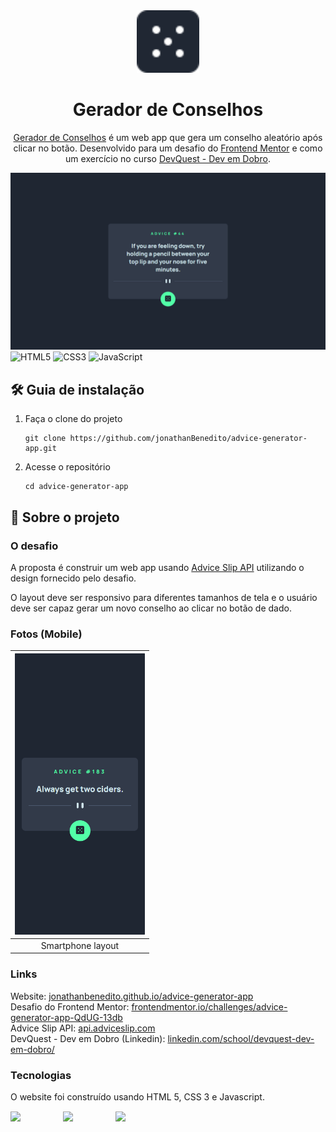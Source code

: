 <div align="center">
  <img alt="Logo" src="src/images/icon-dice.svg" width="100" />
</div>
<h1 align="center">
  Gerador de Conselhos
</h1>
<p align="center">
    <a href="https://jonathanbenedito.github.io/advice-generator-app/" target="_blank">Gerador de Conselhos</a> é um web app que gera um conselho aleatório após clicar no botão. Desenvolvido para um desafio do <a href="https://www.frontendmentor.io/challenges/advice-generator-app-QdUG-13db">Frontend Mentor</a> e como um exercício no curso <a href="https://www.linkedin.com/school/devquest-dev-em-dobro/">DevQuest - Dev em Dobro</a>.
</p>

![demo](design/desktop-layout.png)
![HTML5](https://img.shields.io/badge/html5-%23E34F26.svg?style=for-the-badge&logo=html5&logoColor=white)
![CSS3](https://img.shields.io/badge/css3-%231572B6.svg?style=for-the-badge&logo=css3&logoColor=white)
![JavaScript](https://img.shields.io/badge/javascript-%23323330.svg?style=for-the-badge&logo=javascript&logoColor=%23F7DF1E)

## 🛠 Guia de instalação

1. Faça o clone do projeto
    ```
    git clone https://github.com/jonathanBenedito/advice-generator-app.git
    ```

2. Acesse o repositório
    ```
    cd advice-generator-app
    ```

## 💬 Sobre o projeto

### O desafio

A proposta é construir um web app usando <a href="https://api.adviceslip.com/">Advice Slip API</a> utilizando o design fornecido pelo desafio.

O layout deve ser responsivo para diferentes tamanhos de tela e o usuário deve ser capaz gerar um novo conselho ao clicar no botão de dado.

### Fotos (Mobile)

| <img alt="news homepage mobile showcase" src="design/mobile-layout.png" height="450" />  | 
|:---:|
| Smartphone layout |

### Links

Website: <a href="https://jonathanbenedito.github.io/advice-generator-app/">jonathanbenedito.github.io/advice-generator-app</a>
<br />
Desafio do Frontend Mentor: <a href="https://www.frontendmentor.io/challenges/advice-generator-app-QdUG-13db">frontendmentor.io/challenges/advice-generator-app-QdUG-13db</a> 
<br />
Advice Slip API: <a href="https://api.adviceslip.com/">api.adviceslip.com</a>
<br />
DevQuest - Dev em Dobro (Linkedin): <a href="https://www.linkedin.com/school/devquest-dev-em-dobro/" target="_blank">linkedin.com/school/devquest-dev-em-dobro/</a>

### Tecnologias

O website foi construído usando HTML 5, CSS 3 e Javascript.

<div style="display: flex; margin-top: 15px; gap: 20px;">
  <img src="https://cdn.jsdelivr.net/gh/devicons/devicon/icons/html5/html5-original-wordmark.svg" width="64" />
  <img src="https://cdn.jsdelivr.net/gh/devicons/devicon/icons/css3/css3-original-wordmark.svg" width="64" />
  <img src="https://cdn.jsdelivr.net/gh/devicons/devicon/icons/javascript/javascript-original.svg" width="64"/>     
</div>
